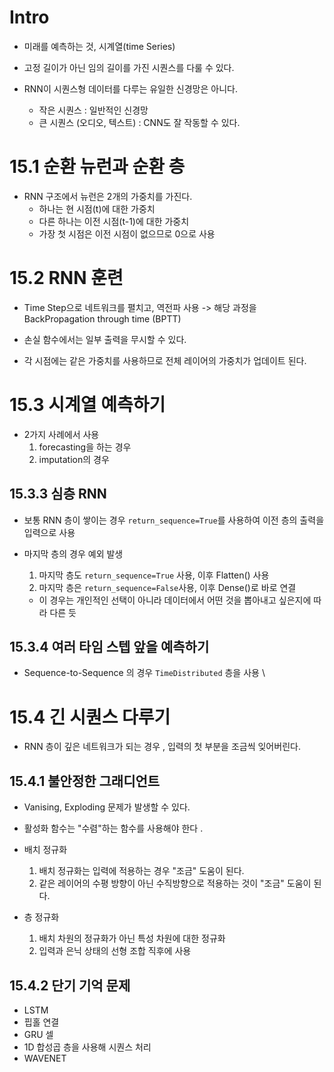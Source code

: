 # Intro

- 미래를 예측하는 것, 시계열(time Series)
- 고정 길이가 아닌 임의 길이를 가진 시퀀스를 다룰 수 있다.

- RNN이 시퀀스형 데이터를 다루는 유일한 신경망은 아니다.
    * 작은 시퀀스 : 일반적인 신경망
    * 큰 시퀀스 (오디오, 텍스트) : CNN도 잘 작동할 수 있다.

# 15.1 순환 뉴런과 순환 층 

- RNN 구조에서 뉴런은 2개의 가중치를 가진다.
    * 하나는 현 시점(t)에 대한 가중치
    * 다른 하나는 이전 시점(t-1)에 대한 가중치 
    * 가장 첫 시점은 이전 시점이 없으므로 0으로 사용


# 15.2 RNN 훈련 

- Time Step으로 네트워크를 펼치고, 역전파 사용 
-> 해당 과정을 BackPropagation through time (BPTT)

- 손실 함수에서는 일부 출력을 무시할 수 있다. 
- 각 시점에는 같은 가중치를 사용하므로 전체 레이어의 가중치가 업데이트 된다. 


# 15.3 시계열 예측하기 

- 2가지 사례에서 사용
    1. forecasting을 하는 경우
    2. imputation의 경우 




## 15.3.3 심층 RNN

- 보통 RNN 층이 쌓이는 경우 ```return_sequence=True```를 사용하여 이전 층의 출력을 입력으로 사용
- 마지막 층의 경우 예외 발생 
    1. 마지막 층도 ```return_sequence=True``` 사용, 이후 Flatten() 사용
    2. 마지막 층은 ```return_sequence=False```사용, 이후 Dense()로 바로 연결 
    

    * 이 경우는 개인적인 선택이 아니라 데이터에서 어떤 것을 뽑아내고 싶은지에 따라 다른 듯 


 ## 15.3.4 여러 타임 스텝 앞을 예측하기 

 - Sequence-to-Sequence 의 경우 ```TimeDistributed``` 층을  사용 \


# 15.4 긴 시퀀스 다루기 

- RNN 층이 깊은 네트워크가 되는 경우 , 입력의 첫 부분을 조금씩 잊어버린다. 


## 15.4.1 불안정한 그래디언트 

- Vanising, Exploding 문제가 발생할 수 있다.

- 활성화 함수는 "수렴"하는 함수를 사용해야 한다 .

- 배치 정규화
    1. 배치 정규화는 입력에 적용하는 경우 "조금" 도움이 된다.
    2. 같은 레이어의 수평 방향이 아닌 수직방향으로 적용하는 것이 "조금" 도움이 된다. 

- 층 정규화
    1. 배치 차원의 정규화가 아닌 특성 차원에 대한 정규화
    2. 입력과 은닉 상태의 선형 조합 직후에 사용 


## 15.4.2 단기 기억 문제 

- LSTM 
- 핍홀 연결
- GRU 셀 
- 1D 합성곱 층을 사용해 시퀀스 처리 
- WAVENET 